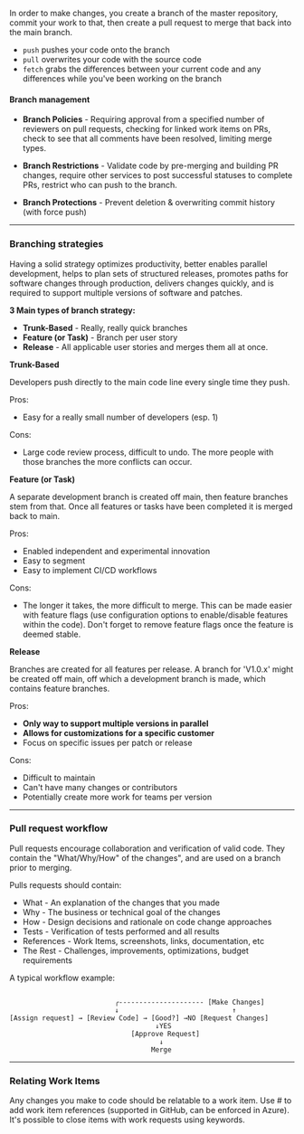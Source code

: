 In order to make changes, you create a branch of the master repository, commit your work to that, then create a pull request to merge that back into the main branch.

- `push` pushes your code onto the branch
- `pull` overwrites your code with the source code
- `fetch` grabs the differences between your current code and any differences while you've been working on the branch

#### Branch management

- **Branch Policies** - Requiring approval from a specified number of reviewers on pull requests, checking for linked work items on PRs, check to see that all comments have been resolved, limiting merge types.

- **Branch Restrictions** - Validate code by pre-merging and building PR changes, require other services to post successful statuses to complete PRs, restrict who can push to the branch.

- **Branch Protections** - Prevent deletion & overwriting commit history (with force push)

---

### Branching strategies

Having a solid strategy optimizes productivity, better enables parallel development, helps to plan sets of structured releases, promotes paths for software changes through production, delivers changes quickly, and is required to support multiple versions of software and patches.

**3 Main types of branch strategy:**

- **Trunk-Based** - Really, really quick branches
- **Feature (or Task)** - Branch per user story
- **Release** - All applicable user stories and merges them all at once.

**Trunk-Based**

Developers push directly to the main code line every single time they push.

Pros: 
- Easy for a really small number of developers (esp. 1)

Cons:
- Large code review process, difficult to undo.  The more people with those branches the more conflicts can occur.

**Feature (or Task)**

A separate development branch is created off main, then feature branches stem from that.  Once all features or tasks have been completed it is merged back to main.

Pros:
- Enabled independent and experimental innovation
- Easy to segment
- Easy to implement CI/CD workflows

Cons:
- The longer it takes, the more difficult to merge.  This can be made easier with feature flags (use configuration options to enable/disable features within the code).  Don't forget to remove feature flags once the feature is deemed stable.

**Release**

Branches are created for all features per release.  A branch for 'V1.0.x' might be created off main, off which a development branch is made, which contains feature branches.

Pros:
- **Only way to support multiple versions in parallel**
- **Allows for customizations for a specific customer**
- Focus on specific issues per patch or release

Cons: 
- Difficult to maintain
- Can't have many changes or contributors
- Potentially create more work for teams per version

---

### Pull request workflow

Pull requests encourage collaboration and verification of valid code.  They contain the "What/Why/How" of the changes", and are used on a branch prior to merging.

Pulls requests should contain:

- What - An explanation of the changes that you made
- Why - The business or technical goal of the changes
- How - Design decisions and rationale on code change approaches
- Tests - Verification of tests performed and all results
- References -  Work Items, screenshots, links, documentation, etc
- The Rest - Challenges, improvements, optimizations, budget requirements

A typical workflow example:

```

                          ╭--------------------- [Make Changes]
                          ↓                            ↑
[Assign request] → [Review Code] → [Good?] →NO [Request Changes]
                                    ↓YES
                              [Approve Request]
                                     ↓
                                   Merge
```

---
### Relating Work Items

Any changes you make to code should be relatable to a work item.  Use # to add work item references (supported in GitHub, can be enforced in Azure).  It's possible to close items with work requests using keywords.